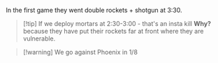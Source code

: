 In the first game they went double rockets + shotgun at 3:30.
>[!tip] If we deploy mortars at 2:30-3:00 - that's an insta kill
>**Why?** because they have put their rockets far at front where they are vulnerable.

>[!warning] We go against Phoenix in 1/8